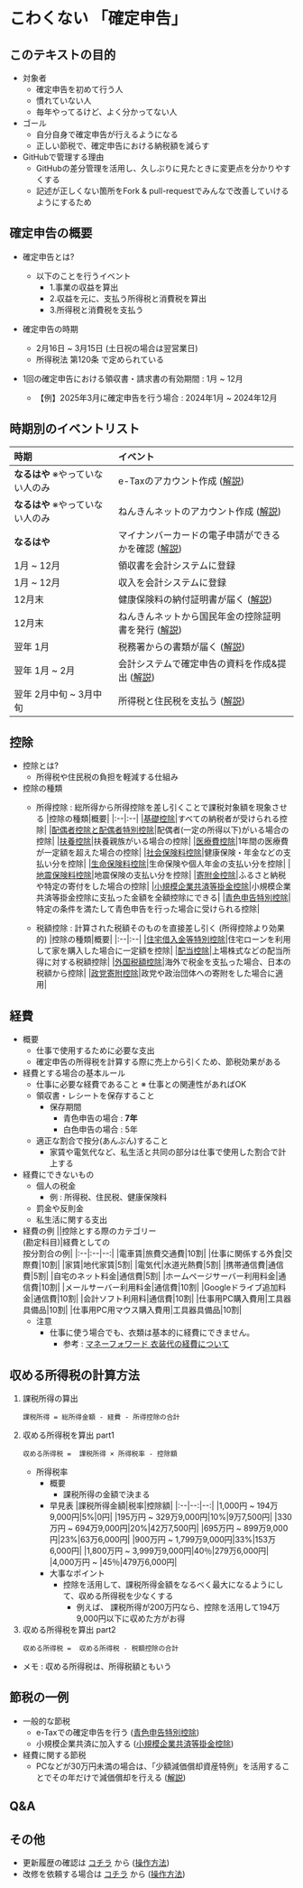 # こわくない 「確定申告」
## このテキストの目的
- 対象者
    - 確定申告を初めて行う人
    - 慣れていない人
    - 毎年やってるけど、よく分かってない人
- ゴール
    - 自分自身で確定申告が行えるようになる
    - 正しい節税で、確定申告における納税額を減らす
- GitHubで管理する理由
    - GitHubの差分管理を活用し、久しぶりに見たときに変更点を分かりやすくする
    - 記述が正しくない箇所をFork & pull-requestでみんなで改善していけるようにするため

## 確定申告の概要
- 確定申告とは?
    - 以下のことを行うイベント
        - 1.事業の収益を算出
        - 2.収益を元に、支払う所得税と消費税を算出
        - 3.所得税と消費税を支払う
- 確定申告の時期
    - 2月16日 ~ 3月15日 (土日祝の場合は翌営業日)
    - 所得税法 第120条 で定められている

- 1回の確定申告における領収書・請求書の有効期間 : 1月 ~ 12月
    - 【例】2025年3月に確定申告を行う場合 : 2024年1月 ~ 2024年12月

## 時期別のイベントリスト
|時期|イベント|
|:--|:--|
|**なるはや** ※やっていない人のみ|e-Taxのアカウント作成 ([解説](./content/e-tax.md#Taxのアカウント作成方法))|
|**なるはや** ※やっていない人のみ|ねんきんネットのアカウント作成 ([解説](./content/nenkin.md#ねんきんネットのアカウント作成))|
|**なるはや** |マイナンバーカードの電子申請ができるかを確認 ([解説](./content/mynumber.md#マイナンバーカードの電子申請ができるかを確認する方法))|
|1月 ~ 12月|領収書を会計システムに登録|
|1月 ~ 12月|収入を会計システムに登録|
|12月末|健康保険料の納付証明書が届く ([解説](./content/hoken.md#12月末に届く納付証明書))|
|12月末|ねんきんネットから国民年金の控除証明書を発行 ([解説](./content/nenkin.md#ねんきんネットから控除証明書を発行する方法))|
|翌年 1月|税務署からの書類が届く ([解説](./content/zeimu.md#1月に税務署から届く確定申告に必要な資料))|
|翌年 1月 ~ 2月|会計システムで確定申告の資料を作成&提出 ([解説](./content/freee.md#freee会計で確定申告用の資料を作成する方法))|
|翌年 2月中旬 ~ 3月中旬|所得税と住民税を支払う ([解説](./content/freee.md#freee会計で所得税と消費税を支払う方法))|

## 控除
- 控除とは?
    - 所得税や住民税の負担を軽減する仕組み
- 控除の種類
    - 所得控除 : 総所得から所得控除を差し引くことで課税対象額を現象させる
        |控除の種類|概要|
        |:--|:--|
        |[基礎控除](./content/kojo.md#基礎控除)|すべての納税者が受けられる控除|
        |[配偶者控除と配偶者特別控除](./content/kojo.md#配偶者控除と配偶者特別控除)|配偶者(一定の所得以下)がいる場合の控除|
        |[扶養控除](./content/kojo.md#扶養控除)|扶養親族がいる場合の控除|
        |[医療費控除](./content/kojo.md#医療費控除)|1年間の医療費が一定額を超えた場合の控除|
        |[社会保険料控除](./content/kojo.md#社会保険料控除)|健康保険・年金などの支払い分を控除|
        |[生命保険料控除](./content/kojo.md#生命保険料控除)|生命保険や個人年金の支払い分を控除|
        |[地震保険料控除](./content/kojo.md#地震保険料控除)|地震保険の支払い分を控除|
        |[寄附金控除](./content/kojo.md#寄附金控除)|ふるさと納税や特定の寄付をした場合の控除|
        |[小規模企業共済等掛金控除](./content/kojo.md#小規模企業共済等掛金控除)|小規模企業共済等掛金控除に支払った金額を全額控除にできる|
        |[青色申告特別控除](./content/kojo.md#青色申告特別控除)|特定の条件を満たして青色申告を行った場合に受けられる控除|
        
    - 税額控除 : 計算された税額そのものを直接差し引く (所得控除より効果的)
        |控除の種類|概要|
        |:--|:--|
        |[住宅借入金等特別控除](./content/kojo.md#住宅借入金等特別控除)|住宅ローンを利用して家を購入した場合に一定額を控除|
        |[配当控除](./content/kojo.md#配当控除)|上場株式などの配当所得に対する税額控除|
        |[外国税額控除](./content/kojo.md#外国税額控除)|海外で税金を支払った場合、日本の税額から控除|
        |[政党寄附控除](./content/kojo.md#政党寄附控除)|政党や政治団体への寄附をした場合に適用|
## 経費
- 概要
    - 仕事で使用するために必要な支出
    - 確定申告の所得税を計算する際に売上から引くため、節税効果がある
- 経費とする場合の基本ルール
    - 仕事に必要な経費であること ※ 仕事との関連性があればOK
    - 領収書・レシートを保存すること
        - 保存期間
            - 青色申告の場合 : **7年**
            - 白色申告の場合 : 5年
    - 適正な割合で按分(あんぶん)すること
        - 家賃や電気代など、私生活と共同の部分は仕事で使用した割合で計上する
- 経費にできないもの
    - 個人の税金
        - 例 : 所得税、住民税、健康保険料
    - 罰金や反則金
    - 私生活に関する支出
- 経費の例
    ||控除とする際のカテゴリー<br>(勘定科目)|経費としての<br>按分割合の例|
    |:--|:--|--:|
    |電車賃|旅費交通費|10割|
    |仕事に関係する外食|交際費|10割|
    |家賃|地代家賃|5割|
    |電気代|水道光熱費|5割|
    |携帯通信費|通信費|5割|
    |自宅のネット料金|通信費|5割|
    |ホームページサーバー利用料金|通信費|10割|
    |メールサーバー利用料金|通信費|10割|
    |Googleドライブ追加料金|通信費|10割|
    |会計ソフト利用料|通信費|10割|
    |仕事用PC購入費用|工具器具備品|10割|
    |仕事用PC用マウス購入費用|工具器具備品|10割|
    - 注意
        - 仕事に使う場合でも、衣類は基本的に経費にできません。
            - 参考 : [マネーフォワード 衣装代の経費について](https://biz.moneyforward.com/accounting/basic/64462/#i-6)
## 収める所得税の計算方法
1. 課税所得の算出
    ```
    課税所得 = 総所得金額 - 経費 - 所得控除の合計
    ```
2. 収める所得税を算出 part1
    ```
    収める所得税 =  課税所得 × 所得税率 - 控除額
    ```
    - 所得税率
        - 概要
            - 課税所得の金額で決まる
        - 早見表
            |課税所得金額|税率|控除額|
            |:--|--:|--:|
            |1,000円 ~ 194万9,000円|5%|0円|
            |195万円 ~ 329万9,000円|10%|9万7,500円|
            |330万円 ~ 694万9,000円|20%|42万7,500円|
            |695万円 ~ 899万9,000円|23%|63万6,000円|
            |900万円 ~ 1,799万9,000円|33%|153万6,000円|
            |1,800万円 ~ 3,999万9,000円|40％|279万6,000円|
            |4,000万円 ~ |45％|479万6,000円|
        - 大事なポイント
            - 控除を活用して、課税所得金額をなるべく最大になるようにして、収める所得税を少なくする
                - 例えば、 課税所得が200万円なら、控除を活用して194万9,000円以下に収めた方がお得
3. 収める所得税を算出 part2
    ```
    収める所得税 =  収める所得税 - 税額控除の合計
    ```
- メモ : 収める所得税は、所得税額ともいう
## 節税の一例
- 一般的な節税
    - e-Taxでの確定申告を行う ([青色申告特別控除](./content/kojo.md#青色申告特別控除))
    - 小規模企業共済に加入する ([小規模企業共済等掛金控除](./content/kojo.md#小規模企業共済等掛金控除))
- 経費に関する節税
    - PCなどが30万円未満の場合は、「少額減価償却資産特例」を活用することでその年だけで減価償却を行える ([解説](./content/zeimu.md#少額減価償却資産の特例))
## Q&A

## その他
- 更新履歴の確認は [コチラ](https://github.com/kyoppy/dont-be-afraid-of-git/commits/main/) から ([操作方法](./content/github.md#GitHubの変更履歴を確認する方法))
- 改修を依頼する場合は [コチラ](https://github.com/kyoppy/dont-be-afraid-of-git/issues) から ([操作方法](./content/github.md#GitHubから改修を依頼する場合))